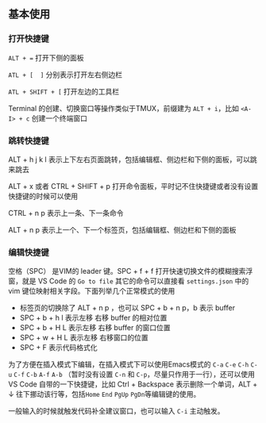 ## 基本使用

### 打开快捷键

`ALT + =`  打开下侧的面板

`ATL + [  ]` 分别表示打开左右侧边栏

`ATL + SHIFT + [` 打开左边的工具栏

Terminal 的创建、切换窗口等操作类似于TMUX，前缀建为 `ALT + i`，比如 `<A-I> + c` 创建一个终端窗口



### 跳转快捷键

ALT + h j k l 表示上下左右页面跳转，包括编辑框、侧边栏和下侧的面板，可以跳来跳去

ALT + x 或者 CTRL + SHIFT + p 打开命令面板，平时记不住快捷键或者没有设置快捷键的时候可以使用

CTRL + n p  表示上一条、下一条命令

ALT + n p 表示上一个、下一个标签页，包括编辑框、侧边栏和下侧的面板



### 编辑快捷键

空格（SPC） 是VIM的 leader 键。SPC + f + f 打开快速切换文件的模糊搜索浮窗，就是 VS Code 的 `Go to file` 其它的命令可以直接看 `settings.json` 中的 vim 键位映射相关字段。下面列举几个正常模式的使用

- 标签页的切换除了 ALT + n p ，也可以 SPC + b + n p，b 表示 buffer
- SPC + b + h l 表示左移 右移 buffer 的相对位置
- SPC + b + H L 表示左移 右移 buffer 的窗口位置
- SPC + w + H L 表示左移 右移窗口的位置
- SPC + F 表示代码格式化



为了方便在插入模式下编辑，在插入模式下可以使用Emacs模式的 `C-a` `C-e` `C-h` `C-u` `C-f` `C-b` `A-f` `A-b` （暂时没有设置 `C-n` 和 `C-p`，尽量只作用于一行），还可以使用 VS Code 自带的一下快捷键，比如 Ctrl + Backspace 表示删除一个单词，ALT + ↓ 往下挪动该行等，包括`Home` `End` `PgUp` `PgDn`等编辑键的使用。



一般输入的时候就触发代码补全建议窗口，也可以输入 `C-i` 主动触发。
